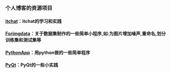 ### 个人博客的资源项目

#### [itchat](https://github.com/King-Key/Blogger/tree/itchat/itchat)：itchat的学习和实践
#### [Forimgdata](https://github.com/King-Key/Blogger/tree/itchat/Forimgdata)：关于数据集制作的一些简单小程序,如:为图片增加噪声,重命名,划分训练集和测试集等

#### [PythonApp](https://github.com/King-Key/Blogger/tree/master/PythonApp)：用python做的一些简单程序

#### [PyQt](https://github.com/King-Key/Blogger/tree/master/PyQT)：PyQt的一些小实践

